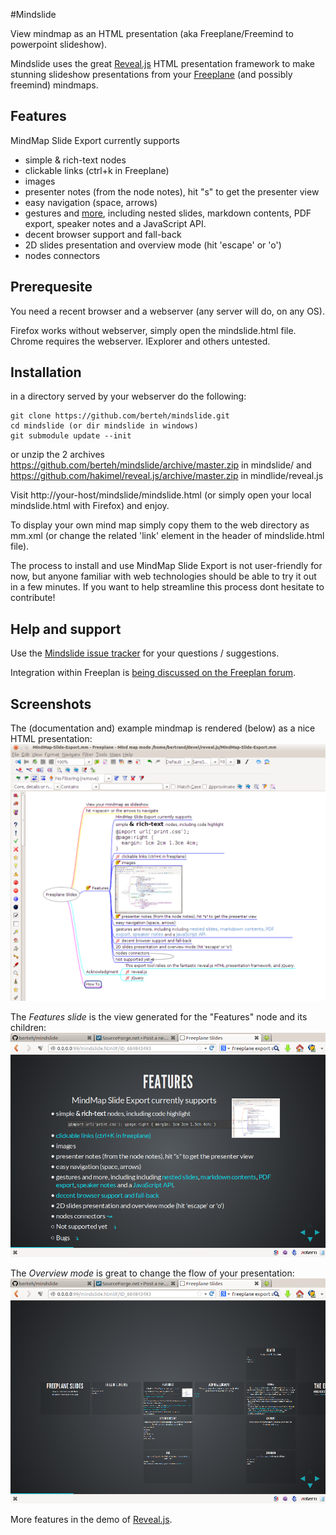 #Mindslide

View mindmap as an HTML presentation (aka Freeplane/Freemind to powerpoint slideshow).

Mindslide uses the great  [Reveal.js](http://lab.hakim.se/reveal-js/) HTML presentation framework to make stunning slideshow presentations from your [Freeplane](http://sourceforge.net/projects/freeplane) (and possibly freemind) mindmaps.

## Features

MindMap Slide Export currently supports

* simple & rich-text nodes
* clickable links (ctrl+k in Freeplane)
* images
* presenter notes (from the node notes), hit "s" to get the presenter view
* easy navigation (space, arrows)
* gestures and [more](http://lab.hakim.se/reveal-js/), including nested slides, markdown contents, PDF export, speaker notes and a JavaScript API.
* decent browser support and fall-back
* 2D slides presentation and overview mode (hit 'escape' or 'o')
* nodes connectors


## Prerequesite

You need a recent browser and a webserver (any server will do, on any OS).

Firefox works without webserver, simply open the mindslide.html file. Chrome requires the webserver. IExplorer and others untested.


## Installation

in a directory served by your webserver do the following:

```
git clone https://github.com/berteh/mindslide.git
cd mindslide (or dir mindslide in windows)
git submodule update --init
```

or unzip the 2 archives https://github.com/berteh/mindslide/archive/master.zip in mindslide/ and https://github.com/hakimel/reveal.js/archive/master.zip in mindlide/reveal.js

Visit http://your-host/mindslide/mindslide.html (or simply open your local mindslide.html with Firefox) and enjoy.

To display your own mind map simply copy them to the web directory as mm.xml (or change the related 'link' element in the header of mindslide.html file).

The process to install and use MindMap Slide Export is not user-friendly for now, but anyone familiar with web technologies should be able to try it out in a few minutes. If you want to help streamline this process dont hesitate to contribute!

## Help and support

Use the [Mindslide issue tracker](https://github.com/berteh/mindslide/issues) for your questions / suggestions.

Integration within Freeplan is [being discussed on the Freeplan forum](https://sourceforge.net/apps/phpbb/freeplane/viewtopic.php?f=1&t=750&p=3712#p3708).

## Screenshots

The (documentation and) example mindmap is rendered (below) as a nice HTML presentation: ![example mindmap](assets/mindmap-slide-export-demo.png "Example and documentation MindMap in Freeplane") 

The *Features slide* is the view generated for the "Features" node and its children:
![Features slide](assets/mindslide1-features.png "mindslide for Features node (automatic)")

The *Overview mode* is great to change the flow of your presentation:
![Overview mode](assets/mindslide2-overview.png "overview mode for 2D navigation in your HTML presentation")

More features in the demo of [Reveal.js](http://lab.hakim.se/reveal-js/).